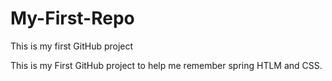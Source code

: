 # My-First-Repo
 This is my first GitHub project 

This is my First GitHub project to help me remember spring HTLM and CSS.

